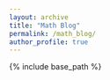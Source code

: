 ```yaml
---
layout: archive
title: "Math Blog"
permalink: /math_blog/
author_profile: true
---
```


{% include base_path %}
